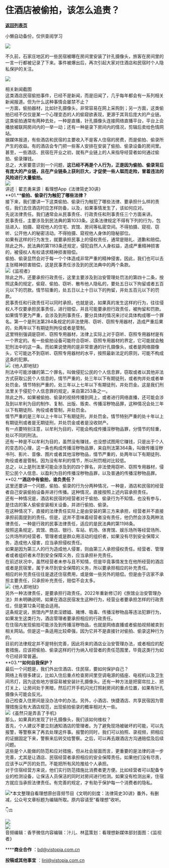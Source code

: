 # 住酒店被偷拍，该怎么追责？

[**返回列表页**](/gzh/看理想)

小懒自动备份，仅供查阅学习

![](https://mmbiz.qpic.cn/mmbiz_png/aP7vrTpXJxRA0ViaNRqia18YGj5LgX4VSibTFXfBlkXZakYUA8yBkEQYYmpmDmxH0IZyeY4oUcOiabiaj1PywxF6StQ/640?wx_fmt=png)

  
不久前，石家庄地区的一些民宿被曝在房间里安装了针孔摄像头，旅客在房间里的一言一行都被记录了下来。事件被爆出后，再次引起大家对住酒店和民宿时个人隐私保护的关注。  

![](https://mmbiz.qpic.cn/mmbiz_png/aP7vrTpXJxQCGfURnia97d206277HCSHQOxViac0sPoc85qOgmWyXStHS9lChe2jItib3dlpDRrmbhp3aLRoJOQXw/640?wx_fmt=png&from;=appmsg)

相关新闻截图  
这类酒店民宿偷拍事件，已经不是新闻，而是旧闻了，几乎每年都会有一系列相关新闻报道。但为什么这种事情会屡禁不止？  
一方面，偷拍器材，比如针孔摄像头，非常容易在网上采购到；另一方面，这类偷拍已经不仅仅是某一个心理变态的人的偷窥欲表现，更源于其背后庞大的产业链。  
这类偷拍通常有两种去处，一种是直播，针孔摄像头连接网络直播平台，平台上会播放被联网房间内的一举一动；还有一种是录下房间内的情况，剪辑后卖给色情网站。  
据媒体报道，有些酒店和民宿的主要收入不是客人住宿的房费，而是偷拍、偷录所产生的收益。有的酒店会专门把一些客人安排在安装了偷拍、偷录设备的房间里。甚至，一些酒店、民宿在开业之初，就有产业链上的人来指导经营者如何通过偷拍、偷录赚钱。  
总之，大家要意识到一个问题，**这已经不再是个人行为，正是因为偷拍、偷录背后有庞大的产业链，且在产业链条上获利巨大，才促使一些人铤而走险，冒着违法的风险进行大量偷拍。**  
![](https://mmbiz.qpic.cn/mmbiz_png/aP7vrTpXJxRA0ViaNRqia18YGj5LgX4VSibyicaNpfZMjSJFGHr85glQV0UvxPDGJ30TMHYUPnUHgbYyqpCwF83EGw/640?wx_fmt=png)  
讲述｜翟志勇来源｜看理想App《法律简史30讲》  
**01.****偷拍、偷录行为触犯了哪些法律？**  
接下来，我们要讲一下这类偷拍、偷录行为触犯了哪些法律、要承担什么样的责任，我们去住酒店时应怎样防备，以及，如果事情发生了，该如何应对。  
先说法律责任。我们通常会从民事责任、行政责任和刑事责任三个方面来讲。  
民事责任，主要涉及到民法典的第1033条。这条法律规定不得有下列的行为，包括进入、拍摄、窥视他人的住宅、宾馆、房间等私密空间。不得拍摄、窥视、窃听、公开他人的秘密活动。不得拍摄、窥视他人身体的隐秘部位。  
如果有这样的行为发生，就要承担民事上的侵权责任，通常是赔礼、道歉和赔偿。  
除此之外，民法典的第1183条还规定，侵犯自然人人身权益，造成严重精神损害的，被侵权人有权请求精神损害赔偿。  
偷拍、偷录显然会对于每一个个体造成非常严重的精神侵害。因此，我们也可以去主张精神损害赔偿，这是民事责任涉及到的民法典中的两个条款。  
![](https://mmbiz.qpic.cn/mmbiz_jpg/aP7vrTpXJxQOlp2Gict4RFmV3xW0J3dBIxISic0OErmaYPrFaQO9pkEObfloYjCjxiaFx8lv2BbKPGSSvMV0VA5Og/640?wx_fmt=jpeg&from;=appmsg)《监视者》  
除此之外，还要承担行政责任，这里主要涉及到治安管理处罚法的第四十二条，按照这条的规定，偷窥、偷拍、窃听、散布他人隐私的，要处五日以下拘留或者五百元以下的罚款。情节较重的，处五日以上十日以下的拘留，并处五百元以下的罚款。  
民事责任和行政责任可以同时承担。也就是说，如果真的发生这样的行为，往往侵权人不仅要承担民事责任，进行赔偿，并且可能要承担行政责任，被拘留和罚款。  
如果情节更为严重，会涉及到刑事责任，要分具体的情况来讨论具体构成哪一个罪名。第一个是刑法第284条规定的非法使用、窃听、窃照专用器材，造成严重后果的，处两年以下有期徒刑拘役或者是管制。  
这里特别强调是窃听、窃照专用器材，法律上实际上对于窃听、窃照专用器材是有一个界定的。有一些偷拍设备可能符合窃听、窃照专用器材的界定，它可能就会触犯刑法中的这一条。而如果说使用的是非常普通的针孔摄像头，或者是网络摄像头，它可能达不到窃听、窃照专用器材的水平，按照最新法定的原则，可能不构成这条的犯罪。  
![](https://mmbiz.qpic.cn/mmbiz_jpg/aP7vrTpXJxQOlp2Gict4RFmV3xW0J3dBIRnqv026tPeHcg0DoyPHVnI8ll9D681RvrQaPG2BaFNd2VkmoGfOn7w/640?wx_fmt=jpeg)《他人即地狱》  
刑法中可能涉嫌的第二个罪名，叫做侵犯公民的个人信息罪，窃取或者以其他非法方式获取公民个人信息的，情节严重的，处三年以下有期徒刑，或者拘并处或者单处罚金。情节特别严重的，处三年以上七年以下有期徒刑，并处罚金。这是我们刑法里关于侵犯个人信息罪的规定，来自第253条之一。  
除此之外，如果被偷拍、偷录的视频传播到网上，或者进行网络直播，还可能会涉及到以牟利为目的制作、复制、出版、贩卖、传播淫秽物品罪，这种情况会处三年以下有期徒刑、拘役或者管制，并处罚金。  
情节严重的是三年以上十年以下有期徒刑，并处罚金。情节特别严重的处十年以上有期徒刑或者是无期徒刑，并处罚金或者是没收财产。  
有一点要特别注意，以牟利为目的，可能会构成传播淫秽物品罪，分情节的轻重，处以不同的刑法。  
还有一种是不以牟利为目的，虽然没有赚钱，也没想试图用它赚钱，只是出于个人的变态的心理，这一条也构成传播淫秽物品罪，来自刑法第364条，叫做传播淫秽书刊、影片、音像、图片或者其他淫秽物品，情节严重的，处两年以下有期徒刑、拘役或者是管制。因为没有牟利的情节，所以刑罚相对比较低。  
总之，以上是刑法里可能会涉及到的四个罪名，非法使用窃听、窃照专用器材，侵犯公民个人信息、以盈利为目的传播淫秽物品罪，以及普通的传播淫秽物品罪。  
**02.****酒店中有偷拍，谁负责任？**  
这里还要讲一个问题，偷拍、偷录的行为分两种情况，一种是，酒店和民宿的经营者自己安装偷拍设备并进行传播。这种情况，直接按照上述内容承担责任。  
还有一种情况是，酒店和民宿的经营者对于偷拍、偷录行为不知情，也没有参与，是住店的客人偷偷安装相关设备，并进行偷拍、偷录。  
在这种情况下，直接的法律责任实际上是由安装的第三方来承担，经营者并不直接承担前面提到的责任。但是，这并不意味着经营者没有责任，他仍然会涉及两种法律责任，一种是行政的民事法律责任，适应的是民法典的第1198条。  
按照这条规定，宾馆、商店、银行、车站、机场、体育馆、娱乐场所等经营场所、公共场所的经营者、管理者或是群众用活动的组织者，如果没有尽到安全保障义务，造成他人侵害，应当承担侵权责任。  
如果是因为第三人的行为造成他人侵害，则由第三人承担侵权责任。经营者、管理者或者组织者未尽到安全保障义务，应当承担补充责任。  
在前述状况中，虽然经营者未参与且不知情，但是毕竟事情发生在他所经营的酒店或者是民宿里，属于未尽到安全保障的义务，所以要承担相应的补充责任。  
相应的补充责任往往是退还住宿费用，或是做一些另外的赔偿。但是由于店家不承担主要责任，只承担补充责任，赔偿不会太多。  
![](https://mmbiz.qpic.cn/mmbiz_jpg/aP7vrTpXJxQOlp2Gict4RFmV3xW0J3dBI0RYxbPWnt0GYpyYv0KzZqLjvkzVgwhxFv7w0H2HQjWN8e7fqse0UwQ/640?wx_fmt=jpeg)《他人即地狱》  
另外一种法律责任，是要承担行政责任。2022年重新修订的《旅馆业治安管理办法》并未明确说明，如果在酒店民宿发生这种行为，经营业者要承担怎样的行政责任，但是第12条可能会适用。  
这条规定说，旅馆内严禁卖淫嫖娼、赌博、吸毒、传播淫秽物品等违法犯罪行为，如果发生这类行为，酒店管理者要承担相应的行政责任。  
在住宿内发现偷拍可能涉及到传播淫秽物品，也就是网络直播或者偷拍视频被卖到相关网站。但是这一条适用比较牵强，因为它并不是直接针对偷拍、偷录这种行为的。  
目前的法律规定并不是特别完善，因此将来的酒店业治安管理办法，或者相应的配套措施，应该把偷拍、偷录这样的行为纳入经营者的责任范围里，毕竟这类行为如今已经非常普遍。  
**03.****如何自我保护？**  
最后一个问题是，我们外出住酒店、住民宿，要如何保护自己？  
网络上有很多建议，比如入住后重点检查房间里空调电源的插座、电视机以及卫生间吊灯，因为这些地方很容易被安装针孔摄像头。还有一种方法是把窗帘拉上、把灯关上，让房间处于黑暗，然后打开手机闪光灯照射房间的重点位置，如果有针孔摄像头可能会反光。  
自己检查入住房间是没办法中的办法。另外，小酒店、快捷酒店、共享民宿因为管理措施没有大酒店规范，出现偷拍偷录的概率相对大一些。  
![](https://mmbiz.qpic.cn/mmbiz_jpg/aP7vrTpXJxQOlp2Gict4RFmV3xW0J3dBIE8ibULHAE3XAkofBrkZHjpv0jBCVWWzTqXMkBMibN1WtlxLNADc1Cnibw/640?wx_fmt=jpeg)《虽然只是弄丢了手机》  
那么，如果真的发现了针孔摄像头，我们该如何维权？  
首先，个人建议不要立刻通知酒店的管理者。为了避免现场被破坏的可能，可以先报警，等警察来了再去处理这件事。报警的同时，我们可以拍照、录视频，把相应的证据固定下来，警察来后转交给警察。之后，可以再去跟酒店方沟通赔偿及后续问题。  
这些是个人能做的防范和应对措施，但从社会层面而言，更重要的是法律的进一步完善，尤其是让酒店、民宿经营者承担相应的安全保障责任。如果他们没有尽责，应该予以严厉的处罚。不能把所有风险推给个人承担。  
对于住宿经营方来说，他们实行防范措施比消费者更方便。比如经营者可以配备专业的检测设备，让保洁人员保洁的同时对房间进行检测。如果没有检测出来，住宿方就应当承担法律责任。有完善的规定，才有助于保护每一个消费者的隐私。

  

![](https://mmbiz.qpic.cn/mmbiz_png/aP7vrTpXJxRA0ViaNRqia18YGj5LgX4VSibCtkY28xLiaOEanibJrx7E0bWiaH8tRc0WkaCZ35VoiabPsr0urCBdAzT9Q/640?wx_fmt=png)*本文整理自看理想原创音频节目《文明的刻度：法律简史30讲》番外，有删减，公众号文章标题为编辑所取。原内容请至“看理想”收听。  

👇⚖️

![](https://mmbiz.qpic.cn/mmbiz_jpg/aP7vrTpXJxRAgWQwysbHRzlpZw0J1trMALvxz43zJiahia0tQALu9JFlicCAicicUE4n8XQBc6jMyYGGo8a5aJxyHPw/640?wx_fmt=other&from;=appmsg&wxfrom;=5&wx;_lazy=1&wx;_co=1&tp;=webp)  
![](https://mmbiz.qpic.cn/mmbiz_png/aP7vrTpXJxRA0ViaNRqia18YGj5LgX4VSibCtkY28xLiaOEanibJrx7E0bWiaH8tRc0WkaCZ35VoiabPsr0urCBdAzT9Q/640?wx_fmt=png)  
音频编辑：香芋微信内容编辑：汁儿、林蓝策划：看理想新媒体部封面图：《监视者》

******商业合作** ：bd@vistopia.com.cn

**投稿或其他事宜** ：linl@vistopia.com.cn

